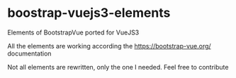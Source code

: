 # boostrap-vuejs3-elements
Elements of BootstrapVue ported for VueJS3

All the elements are working according the https://bootstrap-vue.org/ documentation

Not all elements are rewritten, only the one I needed. Feel free to contribute
